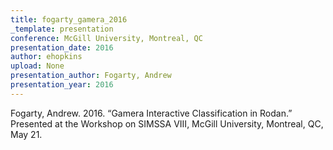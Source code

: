 ```yaml
---
title: fogarty_gamera_2016
_template: presentation
conference: McGill University, Montreal, QC
presentation_date: 2016
author: ehopkins
upload: None
presentation_author: Fogarty, Andrew
presentation_year: 2016
---
```

Fogarty, Andrew. 2016. “Gamera Interactive Classification in Rodan.” Presented at the Workshop on SIMSSA VIII, McGill University, Montreal, QC, May 21.
